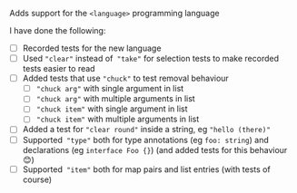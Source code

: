 Adds support for the `<language>` programming language

I have done the following:

- [ ] Recorded tests for the new language
- [ ] Used `"clear"` instead of` "take"` for selection tests to make recorded tests easier to read
- [ ] Added tests that use `"chuck"` to test removal behaviour
  - [ ] `"chuck arg"` with single argument in list
  - [ ] `"chuck arg"` with multiple arguments in list
  - [ ] `"chuck item"` with single argument in list
  - [ ] `"chuck item"` with multiple arguments in list
- [ ] Added a test for `"clear round"` inside a string, eg `"hello (there)"`
- [ ] Supported` "type"` both for type annotations (eg `foo: string`) and declarations (eg `interface Foo {}`) (and added tests for this behaviour 😊)
- [ ] Supported` "item"` both for map pairs and list entries (with tests of course)
